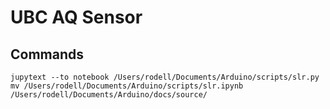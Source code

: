 # UBC AQ Sensor

## Commands

```
jupytext --to notebook /Users/rodell/Documents/Arduino/scripts/slr.py
mv /Users/rodell/Documents/Arduino/scripts/slr.ipynb /Users/rodell/Documents/Arduino/docs/source/
```